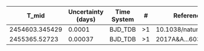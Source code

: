 |T_mid        |Uncertainty (days)|Time System|#  |Reference           |
|-------------|------------------|-----------|---|--------------------|
|2454603.345429|0.0001            |BJD_TDB    |>1 |10.1038/nature08856 |
|2455365.52723|0.00037           |BJD_TDB    |>1 |2017A&A...603A..43B |
